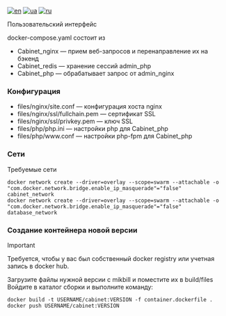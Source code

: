 [![en](https://img.shields.io/badge/lang-en-red.svg)](README.md)
[![ua](https://img.shields.io/badge/lang-ua-yellow.svg)](README.ua.md)
[![ru](https://img.shields.io/badge/lang-ru-blue.svg)](README.ru.md)

Пользовательский интерфейс

docker-compose.yaml состоит из
  + Cabinet_nginx — прием веб-запросов и перенаправление их на бэкенд
  + Cabinet_redis — хранение сессий admin_php
  + Cabinet_php — обрабатывает запрос от admin_nginx

### Конфигурация
  + files/nginx/site.conf — конфигурация хоста nginx
  + files/nginx/ssl/fullchain.pem — сертификат SSL
  + files/nginx/ssl/privkey.pem — ключ SSL
  + files/php/php.ini — настройки php для Cabinet_php
  + files/php/www<span>.conf — настройки php-fpm для Cabinet_php

### Сети

Требуемые сети

```
docker network create --driver=overlay --scope=swarm --attachable -o "com.docker.network.bridge.enable_ip_masquerade"="false" cabinet_network
docker network create --driver=overlay --scope=swarm --attachable -o "com.docker.network.bridge.enable_ip_masquerade"="false" database_network
```

### Создание контейнера новой версии

> [!IMPORTANT]
> Требуется, чтобы у вас был собственный docker registry или учетная запись в docker hub.

Загрузите файлы нужной версии с mikbill и поместите их в build/files<br>
Войдите в каталог сборки и выполните команду:
```
docker build -t USERNAME/cabinet:VERSION -f container.dockerfile .
docker push USERNAME/cabinet:VERSION
```
